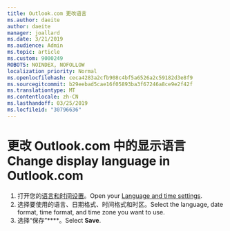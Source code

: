 ```yaml
---
title: Outlook.com 更改语言
ms.author: daeite
author: daeite
manager: joallard
ms.date: 3/21/2019
ms.audience: Admin
ms.topic: article
ms.custom: 9000249
ROBOTS: NOINDEX, NOFOLLOW
localization_priority: Normal
ms.openlocfilehash: ceca4283a2cfb908c4bf5a6526a2c59182d3e8f9
ms.sourcegitcommit: b29eebad5cae16f05893ba3f67246a8ce9e2f42f
ms.translationtype: MT
ms.contentlocale: zh-CN
ms.lasthandoff: 03/25/2019
ms.locfileid: "30796636"
---
```

# <a name="change-display-language-in-outlookcom"></a><span data-ttu-id="e29f7-102">更改 Outlook.com 中的显示语言</span><span class="sxs-lookup"><span data-stu-id="e29f7-102">Change display language in Outlook.com</span></span>

1. <span data-ttu-id="e29f7-103">打开您的[语言和时间设置](https://go.microsoft.com/fwlink/?linkid=2085505)。</span><span class="sxs-lookup"><span data-stu-id="e29f7-103">Open your [Language and time settings](https://go.microsoft.com/fwlink/?linkid=2085505).</span></span>
1. <span data-ttu-id="e29f7-104">选择要使用的语言、日期格式、时间格式和时区。</span><span class="sxs-lookup"><span data-stu-id="e29f7-104">Select the language, date format, time format, and time zone you want to use.</span></span>
1. <span data-ttu-id="e29f7-105">选择“保存”\*\*\*\*。</span><span class="sxs-lookup"><span data-stu-id="e29f7-105">Select **Save**.</span></span>